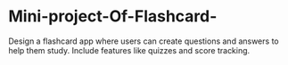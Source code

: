 # Mini-project-Of-Flashcard-
Design a flashcard app where users can create questions and answers to help them study. Include features like quizzes and score tracking.
